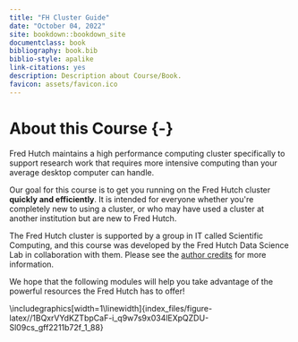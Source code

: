 ```yaml
---
title: "FH Cluster Guide"
date: "October 04, 2022"
site: bookdown::bookdown_site
documentclass: book
bibliography: book.bib
biblio-style: apalike
link-citations: yes
description: Description about Course/Book.
favicon: assets/favicon.ico
---
```




# About this Course {-}

Fred Hutch maintains a high performance computing cluster specifically to support research work that requires more intensive computing than your average desktop computer can handle.

Our goal for this course is to get you running on the Fred Hutch cluster **quickly and efficiently**. It is intended for everyone whether you're completely new to using a cluster, or who may have used a cluster at another institution but are new to Fred Hutch. 

The Fred Hutch cluster is supported by a group in IT called Scientific Computing, and this course was developed by the Fred Hutch Data Science Lab in collaboration with them. Please see the [author credits](#about-the-authors) for more information.

We hope that the following modules will help you take advantage of the powerful resources the Fred Hutch has to offer!


\includegraphics[width=1\linewidth]{index_files/figure-latex//1BQxrVYdKZTbpCaF-i_q9w7s9x034lEXpQZDU-Sl09cs_gff2211b72f_1_88} 
